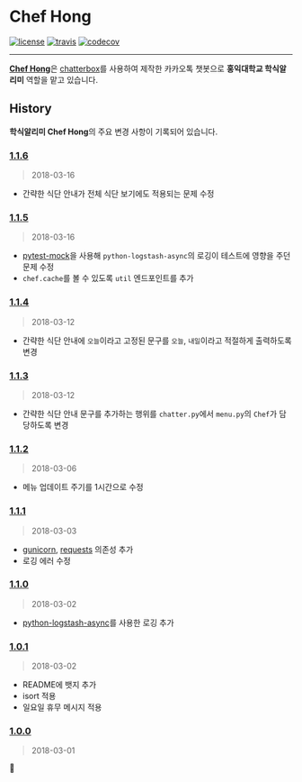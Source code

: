 # Chef Hong

[![license]](/LICENSE)
[![travis]](https://travis-ci.org/JungWinter/chef-hong)
[![codecov]](https://codecov.io/gh/JungWinter/chef-hong)

---

<b>[Chef Hong]</b>은 [chatterbox]를 사용하여 제작한 카카오톡 챗봇으로 <b>홍익대학교 학식알리미</b> 역할을 맡고 있습니다.

## History

**학식알리미 Chef Hong**의 주요 변경 사항이 기록되어 있습니다.


### [1.1.6]

> 2018-03-16
- 간략한 식단 안내가 전체 식단 보기에도 적용되는 문제 수정

### [1.1.5]

> 2018-03-16
- [pytest-mock]을 사용해 `python-logstash-async`의 로깅이 테스트에 영향을 주던 문제 수정
- `chef.cache`를 볼 수 있도록 `util` 엔드포인트를 추가

### [1.1.4]

> 2018-03-12
- 간략한 식단 안내에 `오늘`이라고 고정된 문구를 `오늘`, `내일`이라고 적절하게 출력하도록 변경

### [1.1.3]

> 2018-03-12
- 간략한 식단 안내 문구를 추가하는 행위를 `chatter.py`에서 `menu.py`의 `Chef`가 담당하도록 변경

### [1.1.2]

> 2018-03-06
- 메뉴 업데이트 주기를 1시간으로 수정

### [1.1.1]

> 2018-03-03
- [gunicorn], [requests] 의존성 추가
- 로깅 에러 수정

### [1.1.0]

> 2018-03-02
- [python-logstash-async]를 사용한 로깅 추가

### [1.0.1]

> 2018-03-02
- README에 뱃지 추가
- isort 적용
- 일요일 휴무 메시지 적용

### [1.0.0]

> 2018-03-01

:tada:


[Chef Hong]: https://github.com/JungWinter/chef-hong
[license]: https://img.shields.io/badge/license-MIT-blue.svg
[travis]: https://travis-ci.org/JungWinter/chef-hong.svg
[codecov]: https://codecov.io/gh/JungWinter/chef-hong/branch/master/graph/badge.svg
[chatterbox]: https://github.com/JungWinter/chatterbox

[1.0.0]: https://github.com/JungWinter/chef-hong/commit/65044dfb2a949aae19bda5e8614e227a902ee0cf
[1.0.1]: https://github.com/JungWinter/chef-hong/compare/v1.0.0...v1.0.1
[1.1.0]: https://github.com/JungWinter/chef-hong/compare/v1.0.1...v1.1.0
[1.1.1]: https://github.com/JungWinter/chef-hong/compare/v1.1.0...v1.1.1
[1.1.2]: https://github.com/JungWinter/chef-hong/compare/v1.1.1...v1.1.2
[1.1.3]: https://github.com/JungWinter/chef-hong/compare/v1.1.2...v1.1.3
[1.1.4]: https://github.com/JungWinter/chef-hong/compare/v1.1.3...v1.1.4
[1.1.5]: https://github.com/JungWinter/chef-hong/compare/v1.1.4...v1.1.5
[1.1.6]: https://github.com/JungWinter/chef-hong/compare/v1.1.5...v1.1.6

[python-logstash-async]: https://github.com/eht16/python-logstash-async
[gunicorn]: http://gunicorn.org/
[requests]: https://github.com/requests/requests
[pytest-mock]: https://github.com/pytest-dev/pytest-mock/
